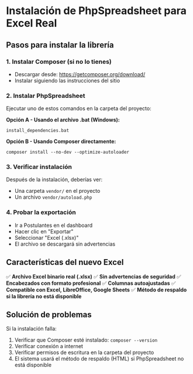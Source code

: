 # Instalación de PhpSpreadsheet para Excel Real

## Pasos para instalar la librería

### 1. Instalar Composer (si no lo tienes)
- Descargar desde: https://getcomposer.org/download/
- Instalar siguiendo las instrucciones del sitio

### 2. Instalar PhpSpreadsheet
Ejecutar uno de estos comandos en la carpeta del proyecto:

**Opción A - Usando el archivo .bat (Windows):**
```
install_dependencies.bat
```

**Opción B - Usando Composer directamente:**
```
composer install --no-dev --optimize-autoloader
```

### 3. Verificar instalación
Después de la instalación, deberías ver:
- Una carpeta `vendor/` en el proyecto
- Un archivo `vendor/autoload.php`

### 4. Probar la exportación
- Ir a Postulantes en el dashboard
- Hacer clic en "Exportar"
- Seleccionar "Excel (.xlsx)"
- El archivo se descargará sin advertencias

## Características del nuevo Excel

✅ **Archivo Excel binario real (.xlsx)**
✅ **Sin advertencias de seguridad**
✅ **Encabezados con formato profesional**
✅ **Columnas autoajustadas**
✅ **Compatible con Excel, LibreOffice, Google Sheets**
✅ **Método de respaldo si la librería no está disponible**

## Solución de problemas

Si la instalación falla:
1. Verificar que Composer esté instalado: `composer --version`
2. Verificar conexión a internet
3. Verificar permisos de escritura en la carpeta del proyecto
4. El sistema usará el método de respaldo (HTML) si PhpSpreadsheet no está disponible
